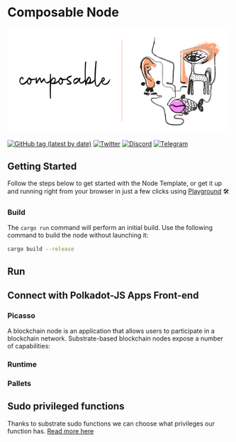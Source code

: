 
<p align="center">

# Composable Node     
  <img src="composable.png" width="500">
</p>


[![GitHub tag (latest by date)](https://img.shields.io/github/v/tag/composablefi/composable)](https://github.com/composablefi/composable/tags) [![Twitter](https://img.shields.io/badge/Twitter-gray?logo=twitter)](https://twitter.com/ComposableFin) [![Discord](https://img.shields.io/badge/Discord-gray?logo=discord)](https://discord.gg/pFZn2GCn65) [![Telegram](https://img.shields.io/badge/Telegram-gray?logo=telegram)](https://t.me/ComposableFinanceAnnouncements)  



## Getting Started

Follow the steps below to get started with the Node Template, or get it up and running right from your browser
in just a few clicks using [Playground](https://playground.substrate.dev/) :hammer_and_wrench:

### Build

The `cargo run` command will perform an initial build. Use the following command to build the node
without launching it:

```sh
cargo build --release
```

## Run


## Connect with Polkadot-JS Apps Front-end


### Picasso   

A blockchain node is an application that allows users to participate in a blockchain network.
Substrate-based blockchain nodes expose a number of capabilities:


### Runtime


### Pallets



## Sudo privileged functions
Thanks to substrate sudo functions we can choose what privileges our function has.
[Read more here](sudo.md)



